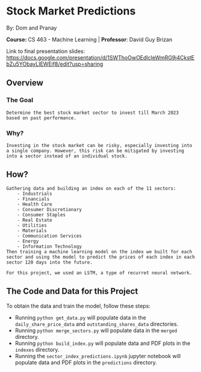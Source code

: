 # Stock Market Predictions
By: Dom and Pranay

<b>Course: </b>CS 463 - Machine Learning | <b>Professor</b>: David Guy Brizan

Link to final presentation slides: https://docs.google.com/presentation/d/1SWThoOwOEdIcIeWmRG9j4CkstEbZu5YObayLIEWEif8/edit?usp=sharing

## Overview
### The Goal

    Determine the best stock market sector to invest till March 2023  based on past performance.

### Why?

    Investing in the stock market can be risky, especially investing into a single company. However, this risk can be mitigated by investing into a sector instead of an individual stock.

## How?

    Gathering data and building an index on each of the 11 sectors:
        - Industrials
        - Financials
        - Health Care
        - Consumer Discretionary
        - Consumer Staples
        - Real Estate
        - Utilities
        - Materials
        - Communication Services
        - Energy
        - Information Technology
    Then training a machine learning model on the index we built for each 
    sector and using the model to predict the prices of each index in each
    sector 120 days into the future.

    For this project, we used an LSTM, a type of recurret neural network.

## The Code and Data for this Project
To obtain the data and train the model, follow these steps:
- Running `python get_data.py` will populate data in the `daily_share_price_data` and `outstanding_shares_data` directories.
- Running `python merge_sectors.py` will populate data in the `merged` directory.
- Running `python build_index.py` will populate data and PDF plots in the `indexes` directory.
- Running the `sector_index_predictions.ipynb` jupyter notebook will populate data and PDF plots in the  `predictions` directory.







